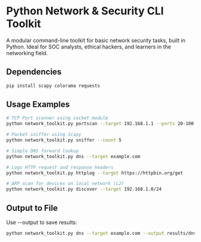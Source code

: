 # Python Network & Security CLI Toolkit

A modular command-line toolkit for basic network security tasks, built in Python. Ideal for SOC analysts, ethical hackers, and learners in the networking field.

## Dependencies

```bash
pip install scapy colorama requests
```

## Usage Examples

```bash
# TCP Port scanner using socket module
python network_toolkit.py portscan --target 192.168.1.1 --ports 20-100

# Packet sniffer using Scapy
python network_toolkit.py sniffer --count 5

# Simple DNS forward lookup
python network_toolkit.py dns --target example.com

# Logs HTTP request and response headers
python network_toolkit.py httplog --target https://httpbin.org/get

# ARP scan for devices on local network (L2)
python network_toolkit.py discover --target 192.168.1.0/24
```

## Output to File

Use --output to save results:

```bash
python network_toolkit.py dns --target example.com --output results/dns_log.txt
```
